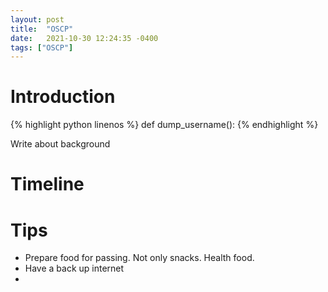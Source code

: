 ```yaml
---
layout: post
title:  "OSCP"
date:   2021-10-30 12:24:35 -0400
tags: ["OSCP"]
---
```


# Introduction
{% highlight python linenos %}
def dump_username():
{% endhighlight %}

Write about background

# Timeline

# Tips
* Prepare food for passing. Not only snacks. Health food.
* Have a back up internet
* 